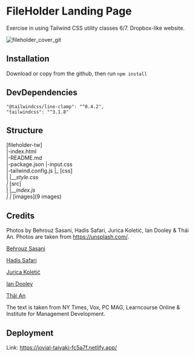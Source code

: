 # FileHolder Landing Page
Exercise in using Tailwind CSS utility classes 6/7. Dropbox-like website.

![fileholder_cover_git](https://user-images.githubusercontent.com/90348779/190877621-15d1ff76-10a9-4982-8e80-95f5ca4761b0.png)

## Installation

Download or copy from the github, then run `npm install`

## DevDependencies 

    "@tailwindcss/line-clamp": "^0.4.2",
    "tailwindcss": "^3.1.8"

## Structure 

[fileholder-tw]  
  |-index.html  
  |-README.md  
  |-package.json 
  |-input.css  
  |-tailwind.config.js 
  |_ [css]  
  |   |___style.css  
  |_ [src]  
  |   |___index.js  
  | 
  |_ [images](9 images)  

## Credits

Photos by Behrouz Sasani, Hadis Safari, Jurica Koletić, Ian Dooley & Thái An. Photos are taken from https://unsplash.com/.

  <a href="https://unsplash.com/@behrouzsasani?utm_source=unsplash&utm_medium=referral&utm_content=creditCopyText">Behrouz Sasani</a>

  <a href="https://unsplash.com/@ihadissafari?utm_source=unsplash&utm_medium=referral&utm_content=creditCopyText">Hadis Safari</a>

  <a href="https://unsplash.com/es/@juricakoletic?utm_source=unsplash&utm_medium=referral&utm_content=creditCopyText">Jurica Koletić</a>

  <a href="https://unsplash.com/@sadswim?utm_source=unsplash&utm_medium=referral&utm_content=creditCopyText">Ian Dooley</a>

  <a href="https://unsplash.com/@johnn21?utm_source=unsplash&utm_medium=referral&utm_content=creditCopyText">Thái An</a>

The text is taken from NY Times, Vox, PC MAG, Learncourse Online & Institute for Management Development.
  
## Deployment

Link: https://jovial-taiyaki-fc5a7f.netlify.app/